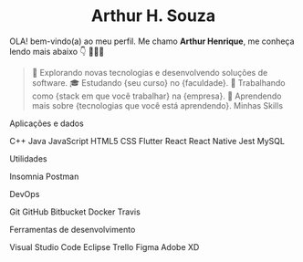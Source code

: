 <h1 align="center">Arthur H. Souza</h1>

OLA! bem-vindo(a) ao meu perfil. Me chamo <strong>Arthur Henrique</strong>, me conheça lendo mais abaixo 👇 👨🏻‍💻 

> 🤔 Explorando novas tecnologias e desenvolvendo soluções de software.
🎓 Estudando {seu curso} no {faculdade}.
💼 Trabalhando como {stack em que você trabalhar} na {empresa}.
🌱 Aprendendo mais sobre {tecnologias que você está aprendendo}.
Minhas Skills

Aplicações e dados

C++ Java JavaScript HTML5 CSS Flutter React React Native Jest MySQL

Utilidades

Insomnia Postman

DevOps

Git GitHub Bitbucket Docker Travis

Ferramentas de desenvolvimento

Visual Studio Code Eclipse Trello Figma Adobe XD